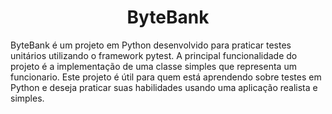 <h1 align="center"> ByteBank </h1>

ByteBank é um projeto em Python desenvolvido para praticar testes unitários utilizando o framework pytest. A principal funcionalidade do projeto é a implementação de uma classe simples que representa um funcionario. Este projeto é útil para quem está aprendendo sobre testes em Python e deseja praticar suas habilidades usando uma aplicação realista e simples.


